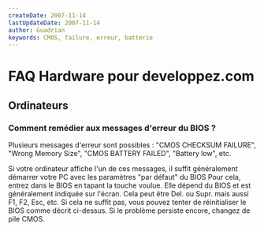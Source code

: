```yaml
---
createDate: 2007-11-14
lastUpdateDate: 2007-11-14
author: Guadrian
keywords: CMOS, failure, erreur, batterie
---
```


# FAQ Hardware pour developpez.com

## Ordinateurs

### Comment remédier aux messages d'erreur du BIOS ?

Plusieurs messages d'erreur sont possibles : "CMOS CHECKSUM FAILURE", "Wrong Memory Size", "CMOS BATTERY FAILED", "Battery low", etc.

Si votre ordinateur affiche l'un de ces messages, il suffit généralement démarrer votre PC avec les paramètres "par défaut" du BIOS
Pour cela, entrez dans le BIOS en tapant la touche voulue. Elle dépend du BIOS et est généralement indiquée sur l'écran. Cela peut être Del. ou Supr. mais aussi F1, F2, Esc, etc.
Si cela ne suffit pas, vous pouvez tenter de réinitialiser le BIOS comme décrit ci-dessus.
Si le problème persiste encore, changez de pile CMOS.